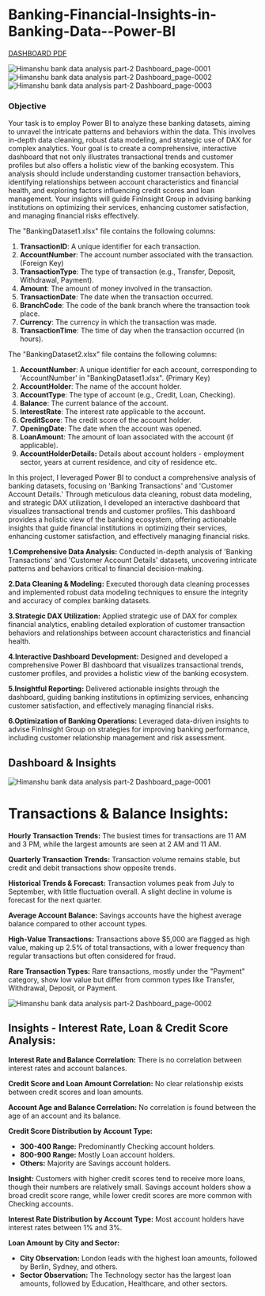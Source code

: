 # Banking-Financial-Insights-in-Banking-Data--Power-BI
[DASHBOARD PDF](https://drive.google.com/file/d/1tYjZu1ycI76ZCpSQuCGqjvEodUKHlnal/view?usp=sharing)

![Himanshu bank data analysis part-2 Dashboard_page-0001](https://github.com/user-attachments/assets/9427f270-69e0-4daf-8046-502f77cfa52e)
![Himanshu bank data analysis part-2 Dashboard_page-0002](https://github.com/user-attachments/assets/8f80ede6-4603-4a3a-8125-eabd524c1da5)
![Himanshu bank data analysis part-2 Dashboard_page-0003](https://github.com/user-attachments/assets/ec246f2e-7958-4d60-9dfc-53f1268baf52)



### **Objective**

Your task is to employ Power BI to analyze these banking datasets, aiming to unravel the intricate patterns and behaviors within the data. This involves in-depth data cleaning, robust data modeling, and strategic use of DAX for complex analytics. Your goal is to create a comprehensive, interactive dashboard that not only illustrates transactional trends and customer profiles but also offers a holistic view of the banking ecosystem. This analysis should include understanding customer transaction behaviors, identifying relationships between account characteristics and financial health, and exploring factors influencing credit scores and loan management. Your insights will guide FinInsight Group in advising banking institutions on optimizing their services, enhancing customer satisfaction, and managing financial risks effectively.

The "BankingDataset1.xlsx" file contains the following columns:

1. **TransactionID**: A unique identifier for each transaction. 
2. **AccountNumber**: The account number associated with the transaction. (Foreign Key)
3. **TransactionType**: The type of transaction (e.g., Transfer, Deposit, Withdrawal, Payment).
4. **Amount**: The amount of money involved in the transaction.
5. **TransactionDate**: The date when the transaction occurred.
6. **BranchCode**: The code of the bank branch where the transaction took place.
7. **Currency**: The currency in which the transaction was made.
8. **TransactionTime**: The time of day when the transaction occurred (in hours).

The "BankingDataset2.xlsx" file contains the following columns:

1. **AccountNumber**: A unique identifier for each account, corresponding to 'AccountNumber' in "BankingDataset1.xlsx". (Primary Key)
2. **AccountHolder**: The name of the account holder.
3. **AccountType**: The type of account (e.g., Credit, Loan, Checking).
4. **Balance**: The current balance of the account.
5. **InterestRate**: The interest rate applicable to the account.
6. **CreditScore**: The credit score of the account holder.
7. **OpeningDate**: The date when the account was opened.
8. **LoanAmount**: The amount of loan associated with the account (if applicable).
9. **AccountHolderDetails:** Details about account holders - employment sector, years at current residence, and city of residence etc.   



In this project, I leveraged Power BI to conduct a comprehensive analysis of banking datasets, focusing on 'Banking Transactions' and 'Customer Account Details.' Through meticulous data cleaning, robust data modeling, and strategic DAX utilization, I developed an interactive dashboard that visualizes transactional trends and customer profiles. This dashboard provides a holistic view of the banking ecosystem, offering actionable insights that guide financial institutions in optimizing their services, enhancing customer satisfaction, and effectively managing financial risks.


**1.Comprehensive Data Analysis:** Conducted in-depth analysis of 'Banking Transactions' and 'Customer Account Details' datasets, uncovering intricate patterns and behaviors critical to financial decision-making.

**2.Data Cleaning & Modeling:** Executed thorough data cleaning processes and implemented robust data modeling techniques to ensure the integrity and accuracy of complex banking datasets.

**3.Strategic DAX Utilization:** Applied strategic use of DAX for complex financial analytics, enabling detailed exploration of customer transaction behaviors and relationships between account characteristics and financial health.

**4.Interactive Dashboard Development:** Designed and developed a comprehensive Power BI dashboard that visualizes transactional trends, customer profiles, and provides a holistic view of the banking ecosystem.

**5.Insightful Reporting:** Delivered actionable insights through the dashboard, guiding banking institutions in optimizing services, enhancing customer satisfaction, and effectively managing financial risks.

**6.Optimization of Banking Operations:** Leveraged data-driven insights to advise FinInsight Group on strategies for improving banking performance, including customer relationship management and risk assessment.

## Dashboard & Insights
![Himanshu bank data analysis part-2 Dashboard_page-0001](https://github.com/user-attachments/assets/b6d0cdb9-e9e7-49f5-8c9b-0ece25c9b932)

# **Transactions & Balance Insights:**

**Hourly Transaction Trends:** The busiest times for transactions are 11 AM and 3 PM, while the largest amounts are seen at 2 AM and 11 AM.

**Quarterly Transaction Trends:** Transaction volume remains stable, but credit and debit transactions show opposite trends.

**Historical Trends & Forecast:** Transaction volumes peak from July to September, with little fluctuation overall. A slight decline in volume is forecast for the next quarter.

**Average Account Balance:** Savings accounts have the highest average balance compared to other account types.

**High-Value Transactions:** Transactions above $5,000 are flagged as high value, making up 2.5% of total transactions, with a lower frequency than regular transactions but often considered for fraud.

**Rare Transaction Types:** Rare transactions, mostly under the "Payment" category, show low value but differ from common types like Transfer, Withdrawal, Deposit, or Payment.

![Himanshu bank data analysis part-2 Dashboard_page-0002](https://github.com/user-attachments/assets/a225fab5-2d53-478d-94cd-1092b2ca1fd5)
## Insights - Interest Rate, Loan & Credit Score Analysis:

**Interest Rate and Balance Correlation:** There is no correlation between interest rates and account balances.

**Credit Score and Loan Amount Correlation:** No clear relationship exists between credit scores and loan amounts.

**Account Age and Balance Correlation:** No correlation is found between the age of an account and its balance.

**Credit Score Distribution by Account Type:**

* **300-400 Range:** Predominantly Checking account holders.
* **800-900 Range:** Mostly Loan account holders.
* **Others:** Majority are Savings account holders.

**Insight:** Customers with higher credit scores tend to receive more loans, though their numbers are relatively small. Savings account holders show a broad credit score range, while lower credit scores are more common with Checking accounts.

**Interest Rate Distribution by Account Type:** Most account holders have interest rates between 1% and 3%.

**Loan Amount by City and Sector:**

* **City Observation:** London leads with the highest loan amounts, followed by Berlin, Sydney, and others.
* **Sector Observation:** The Technology sector has the largest loan amounts, followed by Education, Healthcare, and other sectors.



